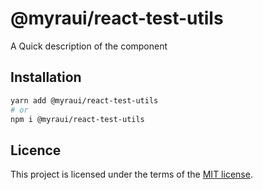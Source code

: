 # @myraui/react-test-utils

A Quick description of the component

## Installation

```sh
yarn add @myraui/react-test-utils
# or
npm i @myraui/react-test-utils
```

## Licence

This project is licensed under the terms of the
[MIT license](https://github.com/gitaumoses4@gmail.com/myraui/blob/master/LICENSE).
